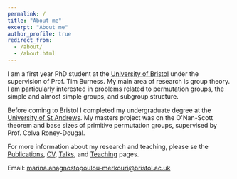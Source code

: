 ```yaml
---
permalink: /
title: "About me"
excerpt: "About me"
author_profile: true
redirect_from: 
  - /about/
  - /about.html
---
```


I am a first year PhD student at the [University of Bristol](https://www.bristol.ac.uk/maths/) under the supervision of Prof. Tim Burness. My main area of research is group theory. I am particularly interested in problems related to permutation groups, the simple and almost simple groups, and subgroup structure.

Before coming to Bristol I completed my undergraduate degree at the [University of St Andrews](https://www.st-andrews.ac.uk/mathematics-statistics/). My masters project was on the O'Nan-Scott theorem and base sizes of primitive permutation groups, supervised by Prof. Colva Roney-Dougal.

For more information about my research and teaching, please se the [Publications](https://academicpages.github.io/publications), [CV](https://academicpages.github.io/cv), [Talks]([/talks](https://academicpages.github.io/talks)), and [Teaching](https://academicpages.github.io/teaching) pages.

Email: marina.anagnostopoulou-merkouri@bristol.ac.uk
